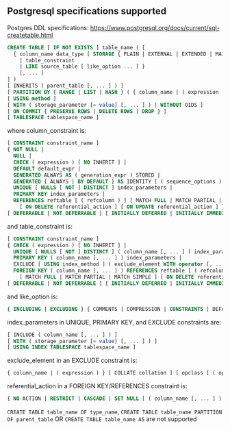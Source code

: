 ## Postgresql specifications supported

Postgres DDL specifications: https://www.postgresql.org/docs/current/sql-createtable.html

```sql
CREATE TABLE [ IF NOT EXISTS ] table_name ( [
  { column_name data_type [ STORAGE { PLAIN | EXTERNAL | EXTENDED | MAIN | DEFAULT } ] [ COMPRESSION compression_method ] [ COLLATE collation ] [ column_constraint [ ... ] ]
    | table_constraint
    | LIKE source_table [ like_option ... ] }
    [, ... ]
] )
[ INHERITS ( parent_table [, ... ] ) ]
[ PARTITION BY { RANGE | LIST | HASH } ( { column_name | ( expression ) } [ COLLATE collation ] [ opclass ] [, ... ] ) ]
[ USING method ]
[ WITH ( storage_parameter [= value] [, ... ] ) | WITHOUT OIDS ]
[ ON COMMIT { PRESERVE ROWS | DELETE ROWS | DROP } ]
[ TABLESPACE tablespace_name ]
```

where column_constraint is:

```sql
[ CONSTRAINT constraint_name ]
{ NOT NULL |
  NULL |
  CHECK ( expression ) [ NO INHERIT ] |
  DEFAULT default_expr |
  GENERATED ALWAYS AS ( generation_expr ) STORED |
  GENERATED { ALWAYS | BY DEFAULT } AS IDENTITY [ ( sequence_options ) ] |
  UNIQUE [ NULLS [ NOT ] DISTINCT ] index_parameters |
  PRIMARY KEY index_parameters |
  REFERENCES reftable [ ( refcolumn ) ] [ MATCH FULL | MATCH PARTIAL | MATCH SIMPLE ]
    [ ON DELETE referential_action ] [ ON UPDATE referential_action ] }
[ DEFERRABLE | NOT DEFERRABLE ] [ INITIALLY DEFERRED | INITIALLY IMMEDIATE ]
```

and table_constraint is:

```sql
[ CONSTRAINT constraint_name ]
{ CHECK ( expression ) [ NO INHERIT ] |
  UNIQUE [ NULLS [ NOT ] DISTINCT ] ( column_name [, ... ] ) index_parameters |
  PRIMARY KEY ( column_name [, ... ] ) index_parameters |
  EXCLUDE [ USING index_method ] ( exclude_element WITH operator [, ... ] ) index_parameters [ WHERE ( predicate ) ] |
  FOREIGN KEY ( column_name [, ... ] ) REFERENCES reftable [ ( refcolumn [, ... ] ) ]
    [ MATCH FULL | MATCH PARTIAL | MATCH SIMPLE ] [ ON DELETE referential_action ] [ ON UPDATE referential_action ] }
[ DEFERRABLE | NOT DEFERRABLE ] [ INITIALLY DEFERRED | INITIALLY IMMEDIATE ]
```

and like_option is:

```sql
{ INCLUDING | EXCLUDING } { COMMENTS | COMPRESSION | CONSTRAINTS | DEFAULTS | GENERATED | IDENTITY | INDEXES | STATISTICS | STORAGE | ALL }
```

index_parameters in UNIQUE, PRIMARY KEY, and EXCLUDE constraints are:

```sql
[ INCLUDE ( column_name [, ... ] ) ]
[ WITH ( storage_parameter [= value] [, ... ] ) ]
[ USING INDEX TABLESPACE tablespace_name ]
```

exclude_element in an EXCLUDE constraint is:

```sql
{ column_name | ( expression ) } [ COLLATE collation ] [ opclass [ ( opclass_parameter = value [, ... ] ) ] ] [ ASC | DESC ] [ NULLS { FIRST | LAST } ]
```

referential_action in a FOREIGN KEY/REFERENCES constraint is:

```sql
{ NO ACTION | RESTRICT | CASCADE | SET NULL [ ( column_name [, ... ] ) ] | SET DEFAULT [ ( column_name [, ... ] ) ] }
```


`CREATE TABLE table_name OF type_name`, `CREATE TABLE table_name PARTITION OF parent_table` OR `CREATE TABLE table_name AS` are not supported